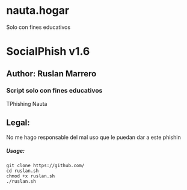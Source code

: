 # nauta.hogar
Solo con fines educativos
# SocialPhish v1.6
## Author: Ruslan Marrero
### Script solo con fines educativos

TPhishing Nauta

## Legal:
No me hago responsable del mal uso que le puedan dar a este phishin


##### Usage:
```
git clone https://github.com/
cd ruslan.sh
chmod +x ruslan.sh
./ruslan.sh
